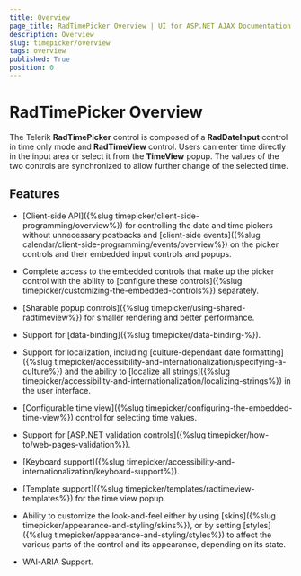 ```yaml
---
title: Overview
page_title: RadTimePicker Overview | UI for ASP.NET AJAX Documentation
description: Overview
slug: timepicker/overview
tags: overview
published: True
position: 0
---
```


# RadTimePicker Overview


The Telerik **RadTimePicker** control is composed of a **RadDateInput** control in time only mode and **RadTimeView** control. Users can enter time directly in the input area or select it from the **TimeView** popup. The values of the two controls are synchronized to allow further change of the selected time.


## Features


* [Client-side API]({%slug timepicker/client-side-programming/overview%}) for controlling the date and time pickers without unnecessary postbacks and [client-side events]({%slug calendar/client-side-programming/events/overview%}) on the picker controls and their embedded input controls and popups.

* Complete access to the embedded controls that make up the picker control with the ability to [configure these controls]({%slug timepicker/customizing-the-embedded-controls%}) separately.

* [Sharable popup controls]({%slug timepicker/using-shared-radtimeview%}) for smaller rendering and better performance.

* Support for [data-binding]({%slug timepicker/data-binding-%}).

* Support for localization, including [culture-dependant date formatting]({%slug timepicker/accessibility-and-internationalization/specifying-a-culture%}) and the ability to [localize all strings]({%slug timepicker/accessibility-and-internationalization/localizing-strings%}) in the user interface.

* [Configurable time view]({%slug timepicker/configuring-the-embedded-time-view%}) control for selecting time values.

* Support for [ASP.NET validation controls]({%slug timepicker/how-to/web-pages-validation%}).

* [Keyboard support]({%slug timepicker/accessibility-and-internationalization/keyboard-support%}).

* [Template support]({%slug timepicker/templates/radtimeview-templates%}) for the time view popup.

* Ability to customize the look-and-feel either by using [skins]({%slug timepicker/appearance-and-styling/skins%}), or by setting [styles]({%slug timepicker/appearance-and-styling/styles%}) to affect the various parts of the control and its appearance, depending on its state.

* WAI-ARIA Support.


